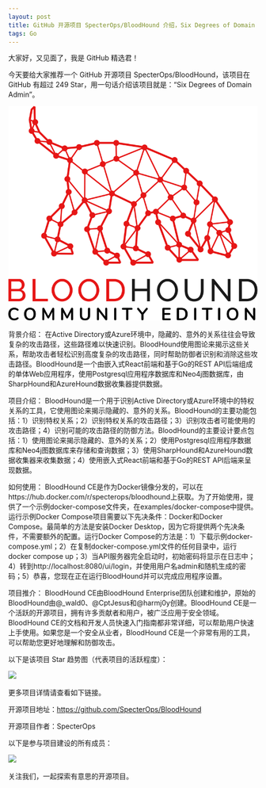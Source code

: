 ```yaml
---
layout: post
title: GitHub 开源项目 SpecterOps/BloodHound 介绍，Six Degrees of Domain Admin
tags: Go
---
```


大家好，又见面了，我是 GitHub 精选君！

今天要给大家推荐一个 GitHub 开源项目 SpecterOps/BloodHound，该项目在 GitHub 有超过 249 Star，用一句话介绍该项目就是：“Six Degrees of Domain Admin”。


![](https://raw.githubusercontent.com/SpecterOps/BloodHound/master/cmd/ui/public/img/logo-white-full.svg)





背景介绍：
在Active Directory或Azure环境中，隐藏的、意外的关系往往会导致复杂的攻击路径，这些路径难以快速识别。BloodHound使用图论来揭示这些关系，帮助攻击者轻松识别高度复杂的攻击路径，同时帮助防御者识别和消除这些攻击路径。BloodHound是一个由嵌入式React前端和基于Go的REST API后端组成的单体Web应用程序，使用Postgresql应用程序数据库和Neo4j图数据库，由SharpHound和AzureHound数据收集器提供数据。

项目介绍：
BloodHound是一个用于识别Active Directory或Azure环境中的特权关系的工具，它使用图论来揭示隐藏的、意外的关系。BloodHound的主要功能包括：1）识别特权关系；2）识别特权关系的攻击路径；3）识别攻击者可能使用的攻击路径；4）识别可能的攻击路径的防御方法。BloodHound的主要设计要点包括：1）使用图论来揭示隐藏的、意外的关系；2）使用Postgresql应用程序数据库和Neo4j图数据库来存储和查询数据；3）使用SharpHound和AzureHound数据收集器来收集数据；4）使用嵌入式React前端和基于Go的REST API后端来呈现数据。

如何使用：
BloodHound CE是作为Docker镜像分发的，可以在https://hub.docker.com/r/specterops/bloodhound上获取。为了开始使用，提供了一个示例docker-compose文件夹，在examples/docker-compose中提供。运行示例Docker Compose项目需要以下先决条件：Docker和Docker Compose。最简单的方法是安装Docker Desktop，因为它将提供两个先决条件，不需要额外的配置。运行Docker Compose的方法是：1）下载示例docker-compose.yml；2）在复制docker-compose.yml文件的任何目录中，运行docker compose up；3）当API服务器完全启动时，初始密码将显示在日志中；4）转到http://localhost:8080/ui/login，并使用用户名admin和随机生成的密码；5）恭喜，您现在正在运行BloodHound并可以完成应用程序设置。

项目推介：
BloodHound CE由BloodHound Enterprise团队创建和维护，原始的BloodHound由@_wald0、@CptJesus和@harmj0y创建。BloodHound CE是一个活跃的开源项目，拥有许多贡献者和用户，被广泛应用于安全领域。BloodHound CE的文档和开发人员快速入门指南都非常详细，可以帮助用户快速上手使用。如果您是一个安全从业者，BloodHound CE是一个非常有用的工具，可以帮助您更好地理解和防御攻击。




以下是该项目 Star 趋势图（代表项目的活跃程度）：

![](https://api.star-history.com/svg?repos=SpecterOps/BloodHound&type=Timeline)

更多项目详情请查看如下链接。

开源项目地址：https://github.com/SpecterOps/BloodHound 

开源项目作者：SpecterOps

以下是参与项目建设的所有成员：

![](https://contrib.rocks/image?repo=SpecterOps/BloodHound)

关注我们，一起探索有意思的开源项目。

